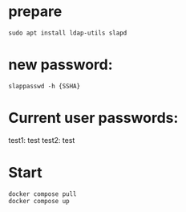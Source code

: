 # prepare

    sudo apt install ldap-utils slapd

# new password:

    slappasswd -h {SSHA}

# Current user passwords:
test1: test
test2: test

# Start

    docker compose pull
    docker compose up
